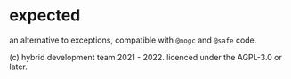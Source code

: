 # expected
an alternative to exceptions, compatible with `@nogc` and `@safe` code.

(c) hybrid development team 2021 - 2022. licenced under the AGPL-3.0 or later.
